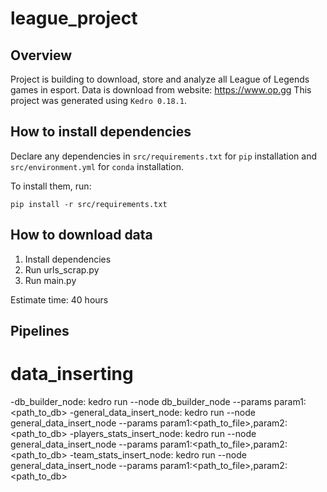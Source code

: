 # league_project

## Overview

Project is building to download, store and analyze all League of Legends games in esport. Data is download from website: https://www.op.gg
This project was generated using `Kedro 0.18.1`.

## How to install dependencies

Declare any dependencies in `src/requirements.txt` for `pip` installation and `src/environment.yml` for `conda` installation.

To install them, run:

```
pip install -r src/requirements.txt
```

## How to download data
1. Install dependencies
2. Run urls_scrap.py
3. Run main.py

Estimate time: 40 hours


## Pipelines

# data_inserting

-db_builder_node: kedro run --node db_builder_node --params param1:<path_to_db>
-general_data_insert_node: kedro run --node general_data_insert_node --params param1:<path_to_file>,param2:<path_to_db> 
-players_stats_insert_node: kedro run --node general_data_insert_node --params param1:<path_to_file>,param2:<path_to_db>
-team_stats_insert_node: kedro run --node general_data_insert_node --params param1:<path_to_file>,param2:<path_to_db>
